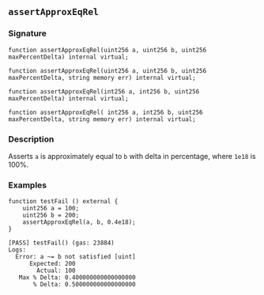 ## `assertApproxEqRel`

### Signature

```solidity
function assertApproxEqRel(uint256 a, uint256 b, uint256 maxPercentDelta) internal virtual;
```

```solidity
function assertApproxEqRel(uint256 a, uint256 b, uint256 maxPercentDelta, string memory err) internal virtual;
```

```solidity
function assertApproxEqRel(int256 a, int256 b, uint256 maxPercentDelta) internal virtual;
```

```solidity
function assertApproxEqRel( int256 a, int256 b, uint256 maxPercentDelta, string memory err) internal virtual;
```

### Description

Asserts `a` is approximately equal to `b` with delta in percentage, where `1e18` is 100%.

### Examples

```solidity
function testFail () external {
    uint256 a = 100;
    uint256 b = 200;
    assertApproxEqRel(a, b, 0.4e18);
}
```

```
[PASS] testFail() (gas: 23884)
Logs:
  Error: a ~= b not satisfied [uint]
      Expected: 200
        Actual: 100
   Max % Delta: 0.400000000000000000
       % Delta: 0.500000000000000000
```